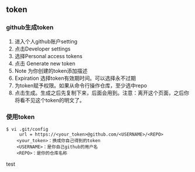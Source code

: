 
## token
### github生成token
1. 进入个人github账户setting
2. 点击Developer settings
3. 选择Personal access tokens
4. 点击 Generate new token
5. Note 为你创建的token添加描述
6. Expiration 选择token有效期时间。可以选择永不过期
7. 为token赋予权限。如果从命令行操作仓库，至少选中repo
8. 点击生成。生成之后先复制下来，后面会用到。注意：离开这个页面，之后你将看不见这个token的明文了。
### 使用token
```
$ vi .git/config
     url = https://<your_token>@github.com/<USERNAME>/<REPO>
    <your_token>：换成你自己得到的token
    <USERNAME>：是你自己github的用户名
    <REPO>：是你的仓库名称
```
test
